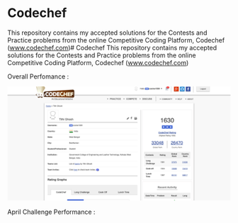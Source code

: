 # Codechef
This repository contains my accepted solutions for the Contests and Practice problems from the online Competitive Coding Platform, Codechef (www.codechef.com)# Codechef
This repository contains my accepted solutions for the Contests and Practice problems from the online Competitive Coding Platform, Codechef (www.codechef.com)



Overall Perfomance :

![](images/overall.png)


April Challenge Performance :
